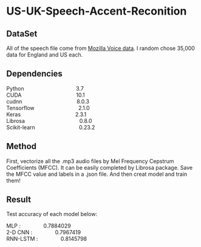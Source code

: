 # US-UK-Speech-Accent-Reconition    


## DataSet  

All of the speech file come from [Mozilla Voice data](https://commonvoice.mozilla.org/en/datasets).
I random chose 35,000 data for England and US each.    

## Dependencies  

Python                 &ensp;&emsp;&emsp;&emsp;&emsp;&emsp;&emsp;&emsp;&emsp;&emsp;3.7  
CUDA                   &emsp;&emsp;&emsp;&emsp;&emsp;&emsp;&emsp;&emsp;&emsp;&emsp;10.1  
cudnn                  &emsp;&emsp;&emsp;&emsp;&emsp;&emsp;&emsp;&emsp;&emsp;&emsp;8.0.3  
Tensorflow             &emsp;&emsp;&emsp;&emsp;&emsp;&emsp;&emsp;&emsp;2.1.0  
Keras                  &emsp;&emsp;&emsp;&emsp;&emsp;&emsp;&emsp;&emsp;&emsp;&emsp;2.3.1  
Librosa                &ensp;&ensp;&emsp;&emsp;&emsp;&emsp;&emsp;&emsp;&emsp;&emsp;&emsp;0.8.0  
Scikit-learn           &emsp;&emsp;&emsp;&emsp;&emsp;&emsp;&emsp;&emsp;0.23.2    


## Method  

First, vectorize all the .mp3 audio files by Mel Frequency Cepstrum Coefficients (MFCC). It can be easily completed by Librosa package. Save the MFCC value and labels in a .json file. And then creat model and train them!    


## Result  

Test accuracy of each model below:    

MLP :              &emsp;&emsp;&emsp;&emsp;0.7884029  
2-D CNN :          &emsp;&emsp;&emsp;&emsp;0.7967419  
RNN-LSTM :         &emsp;&emsp;&emsp;&emsp;0.8145798  
